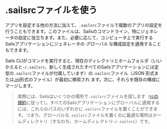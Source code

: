# .sailsrcファイルを使う

アプリを設定する他の方法に加えて、`.sailsrc`ファイルで複数のアプリの設定を行うこともできます。このファイルは、Sailsのコマンドライン、特にジェネレータの設定に役立ちます。また、必要に応じて、コンピュータ上で実行するSailsアプリケーションにジェネレータの _グローバル_ な構成設定を適用することもできます。

Sails CLIがコマンドを実行すると、現在のディレクトリとホームフォルダ（いいかえると`~/.sailsrc`、新しく生成されたすべてのSailsアプリケーションには定型の`.sailsrc`ファイルが付属しています）の`.sailsrc`ファイル（JSON 形式または[.ini](http://en.wikipedia.org/wiki/INI_file)形式のファイル）が最初に検索され ます。次に、それらを既存の構成にマージします。

> 実際には、Sailsはいくつかの場所で`.sailsrc`ファイルを探します（[rcの規約](https://github.com/dominictarr/rc#standards)に従って）。すべてのSailsアプリケーションにグローバルに適用するには、これらのパスのいずれかに`.sailsrc`ファイルを置くことができます。つまり、グローバルな`.sailsrc`ファイルを置くのに最適な場所はホームディレクトリ（すなわち、ホームディレクトリ`~/.sailsrc`）です。





<docmeta name="displayName" value=".sailsrcファイルを使う">

